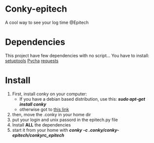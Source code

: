 # Conky-epitech
A cool way to see your log time @Epitech

# Dependencies
This project have few dependencies with no script...
You have to install:
    [setuptools](https://bitbucket.org/pypa/setuptools/get/default.tar.gz#egg=setuptools-dev)
    [Pycha](https://pypi.python.org/pypi/pycha/0.5.0)
    [requests](http://docs.python-requests.org/en/latest/user/install/)

# Install
1. First, install conky on your computer:
    * If you have a debian based distribution, use this: ***sudo apt-get install conky***
    * otherwise got to [this link](http://conky.sourceforge.net/documentation.html)
2. then, move the .conky in your home dir
3. put your login and unix passord in the epitech.py file
4. Install **ALL** the dependencies
5. start it from your home with ***conky -c .conky/conky-epitech/conkyrc_epitech***